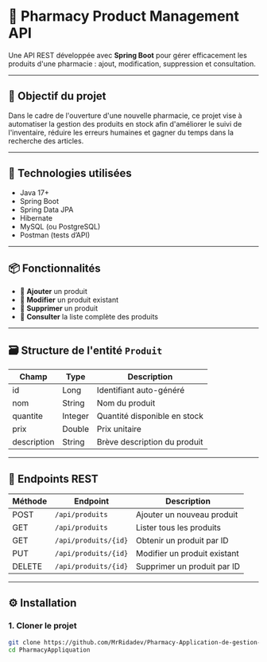 # 🏥 Pharmacy Product Management API

Une API REST développée avec **Spring Boot** pour gérer efficacement les produits d'une pharmacie : ajout, modification, suppression et consultation.

---

## 📌 Objectif du projet

Dans le cadre de l'ouverture d'une nouvelle pharmacie, ce projet vise à automatiser la gestion des produits en stock afin d'améliorer le suivi de l'inventaire, réduire les erreurs humaines et gagner du temps dans la recherche des articles.

---

## 🔧 Technologies utilisées

- Java 17+
- Spring Boot
- Spring Data JPA
- Hibernate
- MySQL (ou PostgreSQL)
- Postman (tests d’API)

---

## 📦 Fonctionnalités

- 🔹 **Ajouter** un produit
- 🔹 **Modifier** un produit existant
- 🔹 **Supprimer** un produit
- 🔹 **Consulter** la liste complète des produits

---

## 🗃️ Structure de l'entité `Produit`

| Champ         | Type     | Description                          |
|---------------|----------|--------------------------------------|
| id            | Long     | Identifiant auto-généré              |
| nom           | String   | Nom du produit                       |
| quantite      | Integer  | Quantité disponible en stock         |
| prix          | Double   | Prix unitaire                        |
| description   | String   | Brève description du produit         |

---

## 🔌 Endpoints REST

| Méthode | Endpoint              | Description                       |
|---------|-----------------------|-----------------------------------|
| POST    | `/api/produits`       | Ajouter un nouveau produit        |
| GET     | `/api/produits`       | Lister tous les produits          |
| GET     | `/api/produits/{id}`  | Obtenir un produit par ID         |
| PUT     | `/api/produits/{id}`  | Modifier un produit existant      |
| DELETE  | `/api/produits/{id}`  | Supprimer un produit par ID       |

---

## ⚙️ Installation

### 1. Cloner le projet

```bash
git clone https://github.com/MrRidadev/Pharmacy-Application-de-gestion-des-produits-pharmaceutique.git
cd PharmacyAppliquation
